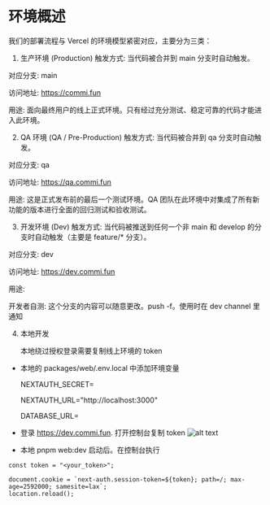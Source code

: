 # 环境概述

我们的部署流程与 Vercel 的环境模型紧密对应，主要分为三类：

1. 生产环境 (Production)
   触发方式: 当代码被合并到 main 分支时自动触发。

对应分支: main

访问地址: https://commi.fun

用途: 面向最终用户的线上正式环境。只有经过充分测试、稳定可靠的代码才能进入此环境。

2. QA 环境 (QA / Pre-Production)
   触发方式: 当代码被合并到 qa 分支时自动触发。

对应分支: qa

访问地址: https://qa.commi.fun

用途: 这是正式发布前的最后一个测试环境。QA 团队在此环境中对集成了所有新功能的版本进行全面的回归测试和验收测试。

3. 开发环境 (Dev)
   触发方式: 当代码被推送到任何一个非 main 和 develop 的分支时自动触发（主要是 feature/\* 分支）。

对应分支: dev

访问地址: https://dev.commi.fun

用途:

开发者自测: 这个分支的内容可以随意更改。push -f。使用时在 dev channel 里通知

4. 本地开发

   本地绕过授权登录需要复制线上环境的 token

- 本地的 packages/web/.env.local 中添加环境变量

  NEXTAUTH_SECRET=

  NEXTAUTH_URL="http://localhost:3000"

  DATABASE_URL=

- 登录 https://dev.commi.fun. 打开控制台复制 token
  ![alt text](image.png)
- 本地 pnpm web:dev 启动后。在控制台执行

```
const token = "<your_token>";

document.cookie = `next-auth.session-token=${token}; path=/; max-age=2592000; samesite=lax`;
location.reload();
```
